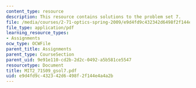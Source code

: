 ```yaml
---
content_type: resource
description: This resource contains solutions to the problem set 7.
file: /media/courses/2-71-optics-spring-2009/e9d4fd9c432342d6498f2f144e4a4a2b_MIT2_71S09_gsol7.pdf
file_type: application/pdf
learning_resource_types:
- Assignments
ocw_type: OCWFile
parent_title: Assignments
parent_type: CourseSection
parent_uid: 9e91e110-cd2b-2d2c-0492-a5b581ce5547
resourcetype: Document
title: MIT2_71S09_gsol7.pdf
uid: e9d4fd9c-4323-42d6-498f-2f144e4a4a2b
---
```

